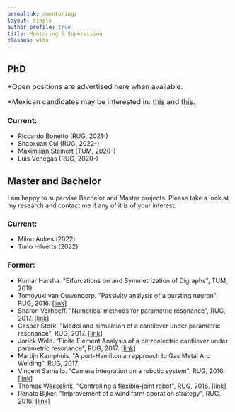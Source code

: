 ```yaml
---
permalink: /mentoring/
layout: single
author_profile: true
title: Mentoring & Supervision
classes: wide
---
```


## PhD

<font size="3">*Open positions are advertised here when available.</font>

<font size="3">*Mexican candidates may be interested in: <a href="https://www.rug.nl/about-ug/profile/internationalization/global-focus/latin-america/conacyt-full-phd-scholarships?lang=en">this</a> and <a href="https://www.rug.nl/about-ug/profile/internationalization/global-focus/latin-america/unam-ug-double-degree-phd-program?lang=en">this</a>.</font><br/>

### Current:
* Riccardo Bonetto (RUG, 2021-)
* Shaoxuan Cui (RUG, 2022-)
* Maximilian Steinert (TUM, 2020-)
* Luis Venegas (RUG, 2020-)

## Master and Bachelor

I am happy to supervise Bachelor and Master projects. 
Please take a look at my research and contact me if any of it is of your interest.

### Current:

* Milou Aukes (2022)
* Timo Hilverts (2022)

### Former:
* Kumar Harsha. "Bifurcations on and Symmetrization of Digraphs", TUM, 2019. 
* Tomoyuki van Ouwendorp. "Passivity analysis of a bursting neuron", RUG, 2016. [[link]](https://fse.studenttheses.ub.rug.nl/15298/)
* Sharon Verhoeff. "Numerical methods for parametric resonance", RUG, 2017. [[link]](https://fse.studenttheses.ub.rug.nl/15299/)
* Casper Stork. "Model and simulation of a cantilever under parametric resonance", RUG, 2017. [[link]](https://fse.studenttheses.ub.rug.nl/15346/)
* Jorick Wold. "Finite Element Analysis of a piezoelectric cantilever under parametric resonance", RUG, 2017. [[link]](https://fse.studenttheses.ub.rug.nl/15678/)
* Martijn Kamphuis. "A port-Hamiltonian approach to Gas Metal Arc Welding", RUG, 2017. 
* Vincent Samallo. "Camera integration on a robotic system", RUG, 2016. [[link]](https://fse.studenttheses.ub.rug.nl/13997/)
* Thomas Wesselink. "Controlling a flexible-joint robot", RUG, 2016. [[link]](https://fse.studenttheses.ub.rug.nl/13928/)
* Renate Bijker. "Improvement of a wind farm operation strategy", RUG, 2016. [[link]](https://fse.studenttheses.ub.rug.nl/13909/)
